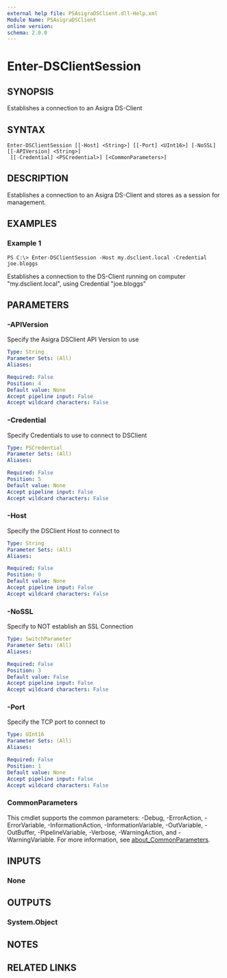 ```yaml
---
external help file: PSAsigraDSClient.dll-Help.xml
Module Name: PSAsigraDSClient
online version:
schema: 2.0.0
---
```


# Enter-DSClientSession

## SYNOPSIS
Establishes a connection to an Asigra DS-Client

## SYNTAX

```
Enter-DSClientSession [[-Host] <String>] [[-Port] <UInt16>] [-NoSSL] [[-APIVersion] <String>]
 [[-Credential] <PSCredential>] [<CommonParameters>]
```

## DESCRIPTION
Establishes a connection to an Asigra DS-Client and stores as a session for management.

## EXAMPLES

### Example 1
```
PS C:\> Enter-DSClientSession -Host my.dsclient.local -Credential joe.bloggs
```

Establishes a connection to the DS-Client running on computer "my.dsclient.local", using Credential "joe.bloggs"

## PARAMETERS

### -APIVersion
Specify the Asigra DSClient API Version to use

```yaml
Type: String
Parameter Sets: (All)
Aliases:

Required: False
Position: 4
Default value: None
Accept pipeline input: False
Accept wildcard characters: False
```

### -Credential
Specify Credentials to use to connect to DSClient

```yaml
Type: PSCredential
Parameter Sets: (All)
Aliases:

Required: False
Position: 5
Default value: None
Accept pipeline input: False
Accept wildcard characters: False
```

### -Host
Specify the DSClient Host to connect to

```yaml
Type: String
Parameter Sets: (All)
Aliases:

Required: False
Position: 0
Default value: None
Accept pipeline input: False
Accept wildcard characters: False
```

### -NoSSL
Specify to NOT establish an SSL Connection

```yaml
Type: SwitchParameter
Parameter Sets: (All)
Aliases:

Required: False
Position: 3
Default value: False
Accept pipeline input: False
Accept wildcard characters: False
```

### -Port
Specify the TCP port to connect to

```yaml
Type: UInt16
Parameter Sets: (All)
Aliases:

Required: False
Position: 1
Default value: None
Accept pipeline input: False
Accept wildcard characters: False
```

### CommonParameters
This cmdlet supports the common parameters: -Debug, -ErrorAction, -ErrorVariable, -InformationAction, -InformationVariable, -OutVariable, -OutBuffer, -PipelineVariable, -Verbose, -WarningAction, and -WarningVariable. For more information, see [about_CommonParameters](http://go.microsoft.com/fwlink/?LinkID=113216).

## INPUTS

### None
## OUTPUTS

### System.Object
## NOTES

## RELATED LINKS

